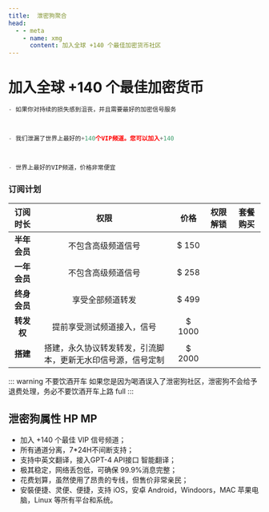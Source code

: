 ```yaml
---
title:  泄密狗聚合
head:
  - - meta
    - name: xmg
      content: 加入全球 +140 个最佳加密货币社区
---
```




 
# 加入全球 +140 个最佳加密货币

```js
- 如果你对持续的损失感到沮丧，并且需要最好的加密信号服务

 

- 我们泄漏了世界上最好的+140个VIP频道。您可以加入+140

 

- 世界上最好的VIP频道，价格非常便宜
```
 



### 订阅计划


|     订阅时长     |       权限       | 价格|                                             权限解锁                                             |                                                     套餐购买                                                     |
| :--------------: | :--------------: | :-----: | :------------------------------------------------------------------------------------------------------------: | :--------------------------------------------------------------------------------------------------------------: |
|     **半年会员**     |     不包含高级频道信号    |  $ 150  | <iconify-icon icon="tabler:square-check-filled" style="color: var(--vp-c-green-1)" alt="check"></iconify-icon> | <a href="https://feitu.im/index.html?register=2cFF8mg4" target="_blank"><Badge type="tip" text="立即购买" /></a> |
| **一年会员** | 不包含高级频道信号  |  $ 258  | <iconify-icon icon="tabler:square-check-filled" style="color: var(--vp-c-green-1)" alt="check"></iconify-icon> | <a href="https://feitu.im/index.html?register=2cFF8mg4" target="_blank"><Badge type="tip" text="立即购买" /></a> |
|     **终身会员**     |     享受全部频道转发    | $ 499  | <iconify-icon icon="tabler:square-check-filled" style="color: var(--vp-c-green-1)" alt="check"></iconify-icon> | <a href="https://feitu.im/index.html?register=2cFF8mg4" target="_blank"><Badge type="tip" text="立即购买" /></a> |
|     **转发权**     |     提前享受测试频道接入，信号     | $ 1000  | <iconify-icon icon="tabler:square-check-filled" style="color: var(--vp-c-green-1)" alt="check"></iconify-icon> | <a href="https://feitu.im/index.html?register=2cFF8mg4" target="_blank"><Badge type="tip" text="立即购买" /></a> |
|    **搭建**     |  搭建，永久协议转发转发，引流脚本，更新无水印信号源，信号定制     | $ 2000  | <iconify-icon icon="tabler:square-check-filled" style="color: var(--vp-c-green-1)" alt="check"></iconify-icon> | <a href="https://feitu.im/index.html?register=2cFF8mg4" target="_blank"><Badge type="tip" text="立即购买" /></a> |


::: warning 不要饮酒开车
如果您是因为喝酒误入了泄密狗社区，泄密狗不会给予退费处理，务必不要饮酒开车上路 full
:::

## 泄密狗属性 HP MP

- 加入 +140 个最佳 VIP 信号频道；
- 所有通道分离，7*24H不间断支持；
- 支持中英文翻译，接入GPT-4 API接口 智能翻译；
- 极其稳定，网络丢包低，可确保 99.9%消息完整；
- 花费划算，虽然使用了昂贵的专线，但售价非常亲民；
- 安裝便捷、灵便、便捷，支持 iOS，安卓 Android，Windoors，MAC 苹果电脑，Linux 等所有平台和系统。
